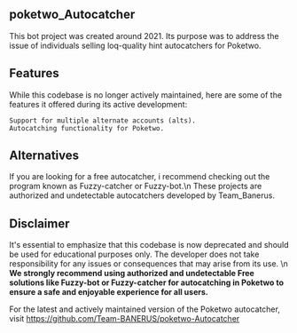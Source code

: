 ## poketwo_Autocatcher
This bot project was created around 2021. Its purpose was to address the issue of individuals selling loq-quality hint autocatchers for Poketwo.

## Features
While this codebase is no longer actively maintained, here are some of the features it offered during its active development:

    Support for multiple alternate accounts (alts).
    Autocatching functionality for Poketwo.

## Alternatives

If you are looking for a free autocatcher, i recommend checking out the program known as Fuzzy-catcher or Fuzzy-bot.\n These projects are authorized and undetectable autocatchers developed by Team_Banerus.

## Disclaimer

It's essential to emphasize that this codebase is now deprecated and should be used for educational purposes only. The developer does not take responsibility for any issues or consequences that may arise from its use. \n
**We strongly recommend using authorized and undetectable Free solutions like Fuzzy-bot or Fuzzy-catcher for autocatching in Poketwo to ensure a safe and enjoyable experience for all users.**

For the latest and actively maintained version of the Poketwo autocatcher, visit https://github.com/Team-BANERUS/poketwo-Autocatcher
